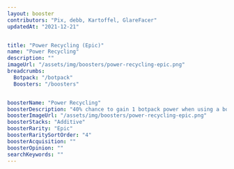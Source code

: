 ```yaml
---
layout: booster
contributors: "Pix, debb, Kartoffel, GlareFacer"
updatedAt: "2021-12-21"


title: "Power Recycling (Epic)"
name: "Power Recycling"
description: ""
imageUrl: "/assets/img/boosters/power-recycling-epic.png"
breadcrumbs:
  Botpack: "/botpack"
  Boosters: "/boosters"


boosterName: "Power Recycling"
boosterDescription: "40% chance to gain 1 botpack power when using a botpack ability"
boosterImageUrl: "/assets/img/boosters/power-recycling-epic.png"
boosterStacks: "Additive"
boosterRarity: "Epic"
boosterRaritySortOrder: "4"
boosterAcquisition: ""
boosterOpinion: ""
searchKeywords: ""
---
```



